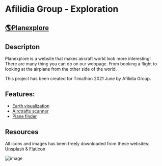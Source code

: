 # Afilidia Group - Exploration
 
## [🌎Planexplore](https://planexplore.afilidia.com)


## Descripton
Planexplore is a website that makes aircraft world look more interesting!
There are many thing you can do on our webpage. 
From booking a flight to looking at the airplane from the other side of the world.

This project has been created for Timathon 2021 June by Afilidia Group.



## Features: 
* [Earth visualization](https://planexplore.afilidia.com/app/earth)
* [Airctrafts scanner](https://planexplore.afilidia.com/app/nearby)
* [Plane finder](https://planexplore.afilidia.com/app/airlines)

## Resources
All icons and images has been freely downloaded from these websites: 
[Unsplash](https://unsplash.com) & [Flaticon](https://www.flaticon.com)


![image](https://user-images.githubusercontent.com/65545676/124492978-677d0e00-ddb5-11eb-98ff-d805d8116515.png)

